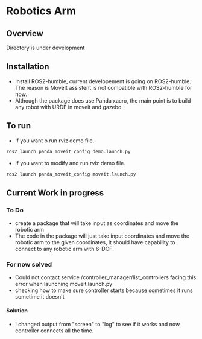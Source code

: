 # Robotics Arm
## Overview
Directory is under development

## Installation
- Install ROS2-humble, current developement is going on ROS2-humble. The reason is MoveIt assistent is not compatible with ROS2-humble for now. 
- Although the package does use Panda xacro, the main point is to build any robot with URDF in moveit and gazebo. 

## To run
- If you want o run rviz demo file.
```bash
ros2 launch panda_moveit_config demo.launch.py
```

- If you want to modify and run rviz demo file.
```bash
ros2 launch panda_moveit_config moveit.launch.py
```

## Current Work in progress

### To Do
- create a package that will take input as coordinates and move the robotic arm
- The code in the package will just take input coordinates and move the robotic arm to the given coordinates, it should have capability to connect to any robotic arm with 6-DOF.

### For now solved
- Could not contact service /controller_manager/list_controllers facing this error when launching moveit.launch.py
- checking how to make sure controller starts because sometimes it runs sometime it doesn't
#### Solution
- I changed output from "screen" to "log" to see if it works and now controller connects all the time. 
